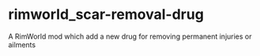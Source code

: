 # rimworld_scar-removal-drug
A RimWorld mod which add a new drug for removing permanent injuries or ailments
